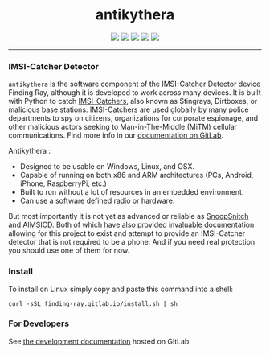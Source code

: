 <h1 align="center">antikythera</h1>

<p align="center">
  <a target="_blank" href="https://gitlab.com/finding-ray/antikythera/pipelines"><img src="https://gitlab.com/finding-ray/antikythera/badges/master/build.svg"></a>
  <a target="_blank" href="https://finding-ray.gitlab.io/antikythera/htmlcov/index.html"><img src="https://gitlab.com/finding-ray/antikythera/badges/master/coverage.svg"></a>
  <a target="_blank" href="https://pypi.org/project/antikythera"><img src="https://img.shields.io/pypi/v/antikythera.svg"></a>
  <a target="_blank" href="https://www.gnu.org/licenses/gpl-3.0.en.html"><img src="https://img.shields.io/pypi/l/antikythera.svg"></a>
  <a target="_blank" href="#"><img src="https://img.shields.io/pypi/status/antikythera.svg"></a>
</p>

---

### IMSI-Catcher Detector

``antikythera`` is the software component of the IMSI-Catcher Detector device Finding Ray, although it is developed to work across many devices. It is built with Python to catch [IMSI-Catchers](https://en.wikipedia.org/wiki/IMSI-catcher), also known as Stingrays, Dirtboxes, or malicious base stations. IMSI-Catchers are used globally by many police departments to spy on citizens, organizations for corporate espionage, and other malicious actors seeking to Man-in-The-Middle (MiTM) cellular communications. Find more info in our [documentation on GitLab](http://finding-ray.gitlab.io/antikythera/).

Antikythera :

*  Designed to be usable on Windows, Linux, and OSX.
*  Capable of running on both x86 and ARM architectures (PCs, Android, iPhone, RaspberryPi, etc.)
*  Built to run without a lot of resources in an embedded environment.
*  Can use a software defined radio or hardware.

But most importantly it is not yet as advanced or reliable as [SnoopSnitch](https://opensource.srlabs.de/projects/snoopsnitch) and [AIMSICD](https://github.com/CellularPrivacy/Android-IMSI-Catcher-Detector). Both of which have also provided invaluable documentation allowing for this project to exist and attempt to provide an IMSI-Catcher detector that is not required to be a phone. And if you need real protection you should use one of them for now.


### Install

To install on Linux simply copy and paste this command into a shell:

    curl -sSL finding-ray.gitlab.io/install.sh | sh


### For Developers

See [the development documentation](http://finding-ray.gitlab.io/antikythera/) hosted on GitLab.
